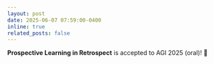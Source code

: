 ```yaml
---
layout: post
date: 2025-06-07 07:59:00-0400
inline: true
related_posts: false
---
```


**Prospective Learning in Retrospect** is accepted to AGI 2025 (oral)! 🎉